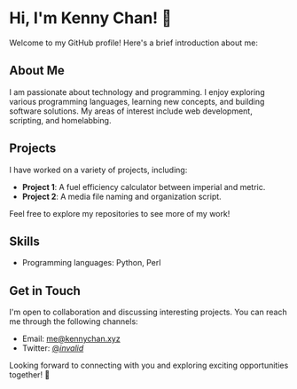 # Hi, I'm Kenny Chan! 👋

Welcome to my GitHub profile! Here's a brief introduction about me:

## About Me
I am passionate about technology and programming. I enjoy exploring various programming languages, learning new concepts, and building software solutions. My areas of interest include web development, scripting, and homelabbing.

## Projects
I have worked on a variety of projects, including:

- **Project 1**: A fuel efficiency calculator between imperial and metric.
- **Project 2**: A media file naming and organization script.


Feel free to explore my repositories to see more of my work!

## Skills
- Programming languages: Python, Perl


## Get in Touch
I'm open to collaboration and discussing interesting projects. You can reach me through the following channels:

- Email: [me@kennychan.xyz](mailto:me@kennychan.xyz)
- Twitter: [@_invalid_](https://twitter.com/_invalid_)

Looking forward to connecting with you and exploring exciting opportunities together! 🚀
